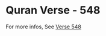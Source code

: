 # Quran Verse - 548 

For more infos, See [Verse 548](https://www.quranbookk.com/quran/search?q=548)